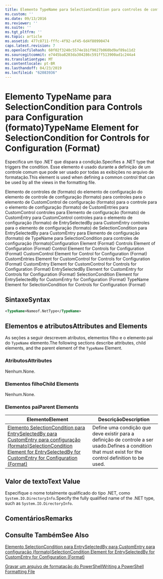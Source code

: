 ```yaml
---
title: Elemento TypeName para SelectionCondition para controles de configuração (formato) | Microsoft Docs
ms.custom: ''
ms.date: 09/13/2016
ms.reviewer: ''
ms.suite: ''
ms.tgt_pltfrm: ''
ms.topic: article
ms.assetid: 477c8711-fffc-4f92-af45-6d4f80990474
caps.latest.revision: 7
ms.openlocfilehash: 60f02f3240c5574e1b1f9027b060bd9af89a11d2
ms.sourcegitcommit: e7445ba8203da304286c591ff513900ad1c244a4
ms.translationtype: MT
ms.contentlocale: pt-BR
ms.lasthandoff: 04/23/2019
ms.locfileid: "62083936"
---
```

# <a name="typename-element-for-selectioncondition-for-controls-for-configuration-format"></a><span data-ttu-id="93fc5-102">Elemento TypeName para SelectionCondition para Controls para Configuration (formato)</span><span class="sxs-lookup"><span data-stu-id="93fc5-102">TypeName Element for SelectionCondition for Controls for Configuration (Format)</span></span>

<span data-ttu-id="93fc5-103">Especifica um tipo .NET que dispara a condição.</span><span class="sxs-lookup"><span data-stu-id="93fc5-103">Specifies a .NET type that triggers the condition.</span></span> <span data-ttu-id="93fc5-104">Esse elemento é usado durante a definição de um controle comum que pode ser usado por todas as exibições no arquivo de formatação.</span><span class="sxs-lookup"><span data-stu-id="93fc5-104">This element is used when defining a common control that can be used by all the views in the formatting file.</span></span>

<span data-ttu-id="93fc5-105">Elemento de controles de (formato) do elemento de configuração do elemento de controle de configuração (formato) para controles para o elemento de CustomControl de configuração (formato) para o controle para o elemento de configuração (formato) de CustomEntries para CustomControl controles para Elemento de configuração (formato) de CustomEntry para CustomControl controles para o elemento de configuração (formato) de EntrySelectedBy para CustomEntry controles para o elemento de configuração (formato) de SelectionCondition para EntrySelectedBy para CustomEntry para Elemento de configuração (formato) de TypeName para SelectionCondition para controles de configuração (formato)</span><span class="sxs-lookup"><span data-stu-id="93fc5-105">Configuration Element (Format) Controls Element of Configuration (Format) Control Element for Controls for Configuration (Format) CustomControl Element for Control for Configuration (Format) CustomEntries Element for CustomControl for Controls for Configuration (Format) CustomEntry Element for CustomControl for Controls for Configuration (Format) EntrySelectedBy Element for CustomEntry for Controls for Configuration (Format) SelectionCondition Element for EntrySelectedBy for CustomEntry for Configuration (Format) TypeName Element for SelectionCondition for Controls for Configuration (Format)</span></span>

## <a name="syntax"></a><span data-ttu-id="93fc5-106">Sintaxe</span><span class="sxs-lookup"><span data-stu-id="93fc5-106">Syntax</span></span>

```xml
<TypeName>Nameof.NetType</TypeName>

```

## <a name="attributes-and-elements"></a><span data-ttu-id="93fc5-107">Elementos e atributos</span><span class="sxs-lookup"><span data-stu-id="93fc5-107">Attributes and Elements</span></span>

<span data-ttu-id="93fc5-108">As seções a seguir descrevem atributos, elementos filho e o elemento pai do `TypeName` elemento.</span><span class="sxs-lookup"><span data-stu-id="93fc5-108">The following sections describe attributes, child elements, and the parent element of the `TypeName` Element.</span></span>

### <a name="attributes"></a><span data-ttu-id="93fc5-109">Atributos</span><span class="sxs-lookup"><span data-stu-id="93fc5-109">Attributes</span></span>

<span data-ttu-id="93fc5-110">Nenhum.</span><span class="sxs-lookup"><span data-stu-id="93fc5-110">None.</span></span>

### <a name="child-elements"></a><span data-ttu-id="93fc5-111">Elementos filho</span><span class="sxs-lookup"><span data-stu-id="93fc5-111">Child Elements</span></span>

<span data-ttu-id="93fc5-112">Nenhum.</span><span class="sxs-lookup"><span data-stu-id="93fc5-112">None.</span></span>

### <a name="parent-elements"></a><span data-ttu-id="93fc5-113">Elementos pai</span><span class="sxs-lookup"><span data-stu-id="93fc5-113">Parent Elements</span></span>

|<span data-ttu-id="93fc5-114">Elemento</span><span class="sxs-lookup"><span data-stu-id="93fc5-114">Element</span></span>|<span data-ttu-id="93fc5-115">Descrição</span><span class="sxs-lookup"><span data-stu-id="93fc5-115">Description</span></span>|
|-------------|-----------------|
|[<span data-ttu-id="93fc5-116">Elemento SelectionCondition para EntrySelectedBy para CustomEntry para configuração (formato)</span><span class="sxs-lookup"><span data-stu-id="93fc5-116">SelectionCondition Element for EntrySelectedBy for CustomEntry for Configuration (Format)</span></span>](./selectioncondition-element-for-entryselectedby-for-controls-for-configuration-format.md)|<span data-ttu-id="93fc5-117">Define uma condição que deve existir para a definição de controle a ser usado.</span><span class="sxs-lookup"><span data-stu-id="93fc5-117">Defines a condition that must exist for the control definition to be used.</span></span>|

## <a name="text-value"></a><span data-ttu-id="93fc5-118">Valor de texto</span><span class="sxs-lookup"><span data-stu-id="93fc5-118">Text Value</span></span>

<span data-ttu-id="93fc5-119">Especifique o nome totalmente qualificado do tipo .NET, como `System.IO.DirectoryInfo`.</span><span class="sxs-lookup"><span data-stu-id="93fc5-119">Specify the fully qualified name of the .NET type, such as `System.IO.DirectoryInfo`.</span></span>

## <a name="remarks"></a><span data-ttu-id="93fc5-120">Comentários</span><span class="sxs-lookup"><span data-stu-id="93fc5-120">Remarks</span></span>

## <a name="see-also"></a><span data-ttu-id="93fc5-121">Consulte Também</span><span class="sxs-lookup"><span data-stu-id="93fc5-121">See Also</span></span>

[<span data-ttu-id="93fc5-122">Elemento SelectionCondition para EntrySelectedBy para CustomEntry para configuração (formato)</span><span class="sxs-lookup"><span data-stu-id="93fc5-122">SelectionCondition Element for EntrySelectedBy for CustomEntry for Configuration (Format)</span></span>](./selectioncondition-element-for-entryselectedby-for-controls-for-configuration-format.md)

[<span data-ttu-id="93fc5-123">Gravar um arquivo de formatação do PowerShell</span><span class="sxs-lookup"><span data-stu-id="93fc5-123">Writing a PowerShell Formatting File</span></span>](./writing-a-powershell-formatting-file.md)
